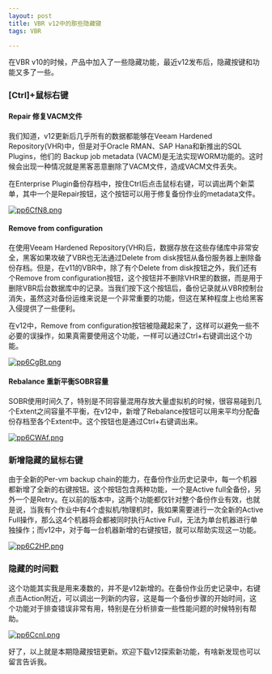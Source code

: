 ```yaml
---
layout: post
title: VBR v12中的那些隐藏键
tags: VBR

---
```


在VBR v10的时候，产品中加入了一些隐藏功能，最近v12发布后，隐藏按键和功能又多了一些。

### [Ctrl]+鼠标右键

#### Repair 修复VACM文件

我们知道，v12更新后几乎所有的数据都能够在Veeam Hardened Repository(VHR)中，但是对于Oracle RMAN、SAP Hana和新推出的SQL Plugins，他们的 Backup job metadata (VACM)是无法实现WORM功能的。这时候会出现一种情况就是黑客恶意删除了VACM文件，造成VACM文件丢失。

在Enterprise Plugin备份存档中，按住Ctrl后点击鼠标右键，可以调出两个新菜单，其中一个是Repair按钮，这个按钮可以用于修复备份作业的metadata文件。

[![pp6CfN8.png](https://s1.ax1x.com/2023/03/28/pp6CfN8.png)](https://imgse.com/i/pp6CfN8)

#### Remove from configuration

在使用Veeam Hardened Repository(VHR)后，数据存放在这些存储库中非常安全，黑客如果攻破了VBR也无法通过Delete from disk按钮从备份服务器上删除备份存档。但是，在v11的VBR中，除了有个Delete from disk按钮之外，我们还有个Remove from configuration按钮，这个按钮并不删除VHR里的数据，而是用于删除VBR后台数据库中的记录。当我们按下这个按钮后，备份记录就从VBR控制台消失，虽然这对备份运维来说是一个非常重要的功能，但这在某种程度上也给黑客入侵提供了一些便利。

在v12中，Remove from configuration按钮被隐藏起来了，这样可以避免一些不必要的误操作，如果真需要使用这个功能，一样可以通过Ctrl+右键调出这个功能。

[![pp6CgBt.png](https://s1.ax1x.com/2023/03/28/pp6CgBt.png)](https://imgse.com/i/pp6CgBt)



#### Rebalance 重新平衡SOBR容量

SOBR使用时间久了，特别是不同容量混用存放大量虚拟机的时候，很容易碰到几个Extent之间容量不平衡，在v12中，新增了Rebalance按钮可以用来平均分配备份存档至各个Extent中。这个按钮也是通过Ctrl+右键调出来。

[![pp6CWAf.png](https://s1.ax1x.com/2023/03/28/pp6CWAf.png)](https://imgse.com/i/pp6CWAf)

### 新增隐藏的鼠标右键

由于全新的Per-vm backup chain的能力，在备份作业历史记录中，每一个机器都新增了全新的右键按钮。这个按钮包含两种功能，一个是Active full全备份，另外一个是Retry。在以前的版本中，这两个功能都仅针对整个备份作业有效，也就是说，当我有个作业中有4个虚拟机/物理机时，我如果需要进行一次全新的Active Full操作，那么这4个机器将会都被同时执行Active Full，无法为单台机器进行单独操作；而v12中，对于每一台机器新增的右键按钮，就可以帮助实现这一功能。

[![pp6C2HP.png](https://s1.ax1x.com/2023/03/28/pp6C2HP.png)](https://imgse.com/i/pp6C2HP)

### 隐藏的时间戳

这个功能其实我是用来凑数的，并不是v12新增的。在备份作业历史记录中，右键点击Action附近，可以调出一列新的内容，这是每一个备份步骤的开始时间，这个功能对于排查错误非常有用，特别是在分析排查一些性能问题的时候特别有帮助。

[![pp6CcnI.png](https://s1.ax1x.com/2023/03/28/pp6CcnI.png)](https://imgse.com/i/pp6CcnI)

好了，以上就是本期隐藏按钮更新。欢迎下载v12探索新功能，有啥新发现也可以留言告诉我。

